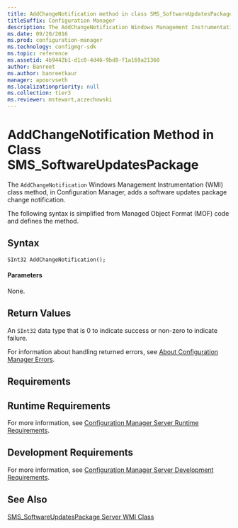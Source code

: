 ```yaml
---
title: AddChangeNotification method in class SMS_SoftwareUpdatesPackage
titleSuffix: Configuration Manager
description: The AddChangeNotification Windows Management Instrumentation (WMI) class method adds a software updates package change notification.
ms.date: 09/20/2016
ms.prod: configuration-manager
ms.technology: configmgr-sdk
ms.topic: reference
ms.assetid: 4b9442b1-d1c0-4d46-9bd8-f1a169a21360
author: Banreet
ms.author: banreetkaur
manager: apoorvseth
ms.localizationpriority: null
ms.collection: tier3
ms.reviewer: mstewart,aczechowski
---
```

# AddChangeNotification Method in Class SMS_SoftwareUpdatesPackage
The `AddChangeNotification` Windows Management Instrumentation (WMI) class method, in Configuration Manager, adds a software updates package change notification.  

 The following syntax is simplified from Managed Object Format (MOF) code and defines the method.  

## Syntax  

```  
SInt32 AddChangeNotification();  
```  

#### Parameters  
 None.  

## Return Values  
 An `SInt32` data type that is 0 to indicate success or non-zero to indicate failure.  

 For information about handling returned errors, see [About Configuration Manager Errors](../../../develop/core/understand/about-configuration-manager-errors.md).  

## Requirements  

## Runtime Requirements  
 For more information, see [Configuration Manager Server Runtime Requirements](../../../develop/core/reqs/server-runtime-requirements.md).  

## Development Requirements  
 For more information, see [Configuration Manager Server Development Requirements](../../../develop/core/reqs/server-development-requirements.md).  

## See Also  
 [SMS_SoftwareUpdatesPackage Server WMI Class](../../../develop/reference/sum/sms_softwareupdatespackage-server-wmi-class.md)
